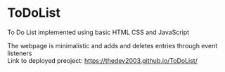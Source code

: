 # ToDoList
To Do List implemented using basic HTML 
CSS and JavaScript


The webpage is minimalistic and adds
and deletes entries through event listeners <br>
Link to deployed preoject: https://thedev2003.github.io/ToDoList/
